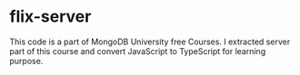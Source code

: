 # flix-server

This code is a part of MongoDB University free Courses. I extracted server part of this course and convert JavaScript to TypeScript for learning purpose.